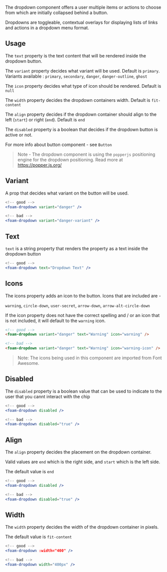 The dropdown component offers a user multiple items or actions to choose from which are initially collapsed behind a button.

Dropdowns are toggleable, contextual overlays for displaying lists of links and actions in a dropdown menu format.

## Usage

The ``text`` property is the text content that will be rendered inside the dropdown button.

The ``variant`` property decides what variant will be used. Default is `primary`.
Variants available : `primary`, `secondary`, `danger`, `danger-outline`, `ghost`


The ``icon`` property decides what type of icon should be rendered. Default is ``null``

The ``width`` property decides the dropdown containers width. Default is ``fit-content``

The ``align`` property decides if the dropdown container should align to the left (``start``) or right (``end``).
Default is ``end``

The ``disabled`` property is a boolean that decides if the dropdown button is active or not. 

For more info about button component - see ``Button``

> Note - The dropdown component is using the ``popperjs`` positioning engine for the dropdown positioning. Read more at https://popper.js.org/


## Variant

A prop that decides what variant on the button will be used.

```jsx
<!-- good -->
<foam-dropdown variant="danger" />
```

```jsx
<!-- bad -->
<foam-dropdown variant="danger-variant" />
```

## Text

``text`` is a string property that renders the property as a text inside the dropdown button

```jsx
<!-- good -->
<foam-dropdown text="Dropdown Text" />
```

## Icons

The icons property adds an icon to the button.
Icons that are included are -

`warning`, `circle-down`, `user-secret`, `arrow-down`, `arrow-alt-circle-down`

If the icon property does not have the correct spelling and / or an icon that is not included, it will default to the `warning` icon.

```html
<!-- good -->
<foam-dropdown variant="danger" text="Warning" icon="warning" />
```

```html
<!-- bad -->
<foam-dropdown variant="danger" text="Warning" icon="warning-icon" />
```

> Note: The icons being used in this component are imported from Font Awesome.

## Disabled

The `` disabled `` property is a boolean value that can be used to indicate to the user that you cannt interact with the chip

```jsx
<!-- good -->
<foam-dropdown disabled />

```

```jsx
<!-- bad -->
<foam-dropdown disabled="true" />
```

## Align

The ``align`` property decides the placement on the dropdown container.

Valid values are ``end`` which is the right side, and ``start`` which is the left side.

The default value is ``end``

```jsx
<!-- good -->
<foam-dropdown disabled />

```

```jsx
<!-- bad -->
<foam-dropdown disabled="true" />
```


## Width

The ``width`` property decides the width of the dropdown container in pixels.

The default value is ``fit-content``

```jsx
<!-- good -->
<foam-dropdown :width="400" />

```

```jsx
<!-- bad -->
<foam-dropdown width="400px" />
```